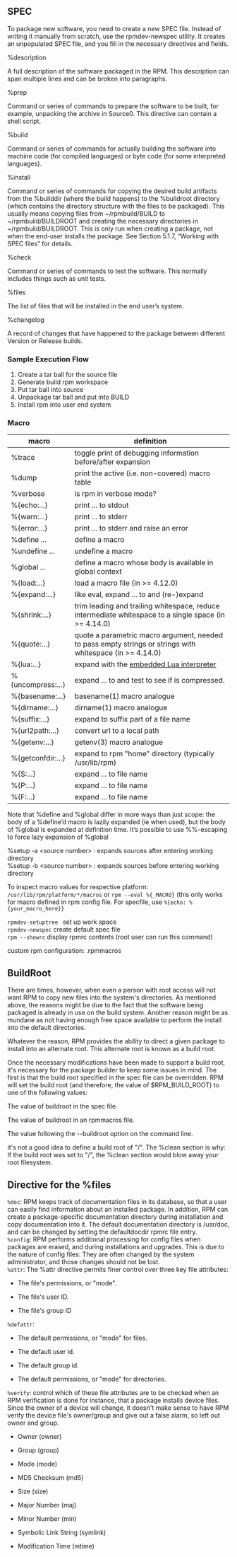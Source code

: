 
## SPEC ##

To package new software, you need to create a new SPEC file. Instead of writing it manually from scratch, use the rpmdev-newspec utility. It creates an unpopulated SPEC file, and you fill in the necessary directives and fields.

%description

A full description of the software packaged in the RPM. This description can span multiple lines and can be broken into paragraphs.

%prep

Command or series of commands to prepare the software to be built, for example, unpacking the archive in Source0. This directive can contain a shell script.

%build

Command or series of commands for actually building the software into machine code (for compiled languages) or byte code (for some interpreted languages).

%install

Command or series of commands for copying the desired build artifacts from the %builddir (where the build happens) to the %buildroot directory (which contains the directory structure with the files to be packaged). This usually means copying files from ~/rpmbuild/BUILD to ~/rpmbuild/BUILDROOT and creating the necessary directories in ~/rpmbuild/BUILDROOT. This is only run when creating a package, not when the end-user installs the package. See Section 5.1.7, “Working with SPEC files” for details.

%check

Command or series of commands to test the software. This normally includes things such as unit tests.

%files

The list of files that will be installed in the end user’s system.

%changelog

A record of changes that have happened to the package between different Version or Release builds.
  

### Sample Execution Flow ### 
1. Create a tar ball for the source file 
2. Generate build rpm workspace 
3. Put tar ball into source 
4. Unpackage tar ball and put into BUILD 
5. Install rpm into user end system 


### Macro ###
   | macro | definition| 
   |-----------|-------------------------|
  |%trace |             toggle print of debugging information before/after expansion|
  |%dump   |           print the active (i.e. non-covered) macro table|
  |%verbose |           is rpm in verbose mode?|
  |%{echo:...}    |     print ... to stdout|
  |%{warn:...}     |    print ... to stderr|
 | %{error:...}    |    print ... to stderr and raise an error|
  |%define ...       |  define a macro|
  |%undefine ...     |  undefine a macro|
  |%global ...        | define a macro whose body is available in global context|
  |%{load:...}       |  load a macro file (in >= 4.12.0)|
  |%{expand:...}     | like eval, expand ... to <body> and (re-)expand <body>|
  |%{shrink:...}     |  trim leading and trailing whitespace, reduce intermediate whitespace to a single space (in >= 4.14.0)|
  |%{quote:...}      |  quote a parametric macro argument, needed to pass empty strings or strings with whitespace (in >= 4.14.0)|
  |%{lua:...}          |expand with the [embedded Lua interpreter](lua.html)|
  |%{uncompress:...}  | expand ... to <file> and test to see if <file> is compressed. | 
 | %{basename:...}    | basename(1) macro analogue|
  |%{dirname:...}      |dirname(1) macro analogue|
  |%{suffix:...}      | expand to suffix part of a file name|
  |%{url2path:...}     |convert url to a local path|
  |%{getenv:...}       |getenv(3) macro analogue|
  |%{getconfdir:...}   |expand to rpm "home" directory (typically /usr/lib/rpm)|
  |%{S:...}            |expand ... to <source> file name|
  |%{P:...}          |  expand ... to <patch> file name|
  |%{F:...}           | expand ... to <file> file name|


Note that %define and %global differ in more ways than just scope: the body of a %define’d macro is lazily expanded (ie when used), but the body of %global is expanded at definition time. It’s possible to use %%-escaping to force lazy expansion of %global

%setup -a \<source number> : expands sources after entering working directory   
%setup -b \<source number> : expands sources before entering working directory   

To inspect macro values for respective platform: ``` /usr/lib/rpm/platform/*/macros ```  or ``` rpm --eval %{_MACRO} ``` (this only works for macro defined in rpm config file. For specfile, use ``` %{echo: %{your_macro_here}} ```   
 
 
```rpmdev-setuptree ``` set up work space    
```rpmdev-newspec``` create default spec file     
```rpm --showrc``` display rpmrc contents     (root user can run this command)

custom rpm configuration: .rpmmacros 

## BuildRoot ## 
 There are times, however, when even a person with root access will not want RPM to copy new files into the system's directories. As mentioned above, the reasons might be due to the fact that the software being packaged is already in use on the build system. Another reason might be as mundane as not having enough free space available to perform the install into the default directories.

Whatever the reason, RPM provides the ability to direct a given package to install into an alternate root. This alternate root is known as a build root. 

Once the necessary modifications have been made to support a build root, it's necessary for the package builder to keep some issues in mind. The first is that the build root specified in the spec file can be overridden. RPM will set the build root (and therefore, the value of $RPM_BUILD_ROOT) to one of the following values:

The value of buildroot in the spec file.

The value of buildroot in an rpmmacros file.

The value following the --buildroot option on the command line.   

it's not a good idea to define a build root of "/". The %clean section is why: If the build root was set to "/", the %clean section would blow away your root filesystem. 

## Directive for the %files ##
``` %doc ```: RPM keeps track of documentation files in its database, so that a user can easily find information about an installed package. In addition, RPM can create a package-specific documentation directory during installation and copy documentation into it. The default documentation directory is /usr/doc, and can be changed by setting the defaultdocdir rpmrc file entry.       
``` %config ```: RPM performs additional processing for config files when packages are erased, and during installations and upgrades. This is due to the nature of config files: They are often changed by the system administrator, and those changes should not be lost.     
``` %attr ```: The %attr directive permits finer control over three key file attributes:

* The file's permissions, or "mode".

* The file's user ID.

* The file's group ID

``` %defattr ```: 
* The default permissions, or "mode" for files.

* The default user id.

* The default group id.

* The default permissions, or "mode" for directories.

``` %verify ```: control which of these file attributes are to be checked when an RPM verification is done
for instance, that a package installs device files. Since the owner of a device will change, it doesn't make sense to have RPM verify the device file's owner/group and give out a false alarm, so left out owner and group.     

* Owner (owner)

* Group (group)

* Mode (mode)

* MD5 Checksum (md5)

* Size (size)

* Major Number (maj)

* Minor Number (min)

* Symbolic Link String (symlink)

* Modification Time (mtime)
